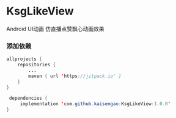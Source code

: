 # KsgLikeView
Android UI动画 仿直播点赞飘心动画效果

### 添加依赖
``` java
allprojects {
	repositories {
		...
		maven { url 'https://jitpack.io' }
	}
}
```

``` java  
 dependencies {
	 implementation 'com.github.kaisengao:KsgLikeView:1.0.0'
}
```


